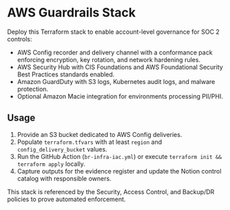# AWS Guardrails Stack

Deploy this Terraform stack to enable account-level governance for SOC 2 controls:

- AWS Config recorder and delivery channel with a conformance pack enforcing encryption, key rotation, and network hardening rules.
- AWS Security Hub with CIS Foundations and AWS Foundational Security Best Practices standards enabled.
- Amazon GuardDuty with S3 logs, Kubernetes audit logs, and malware protection.
- Optional Amazon Macie integration for environments processing PII/PHI.

## Usage

1. Provide an S3 bucket dedicated to AWS Config deliveries.
2. Populate `terraform.tfvars` with at least `region` and `config_delivery_bucket` values.
3. Run the GitHub Action (`br-infra-iac.yml`) or execute `terraform init && terraform apply` locally.
4. Capture outputs for the evidence register and update the Notion control catalog with responsible owners.

This stack is referenced by the Security, Access Control, and Backup/DR policies to prove automated enforcement.
